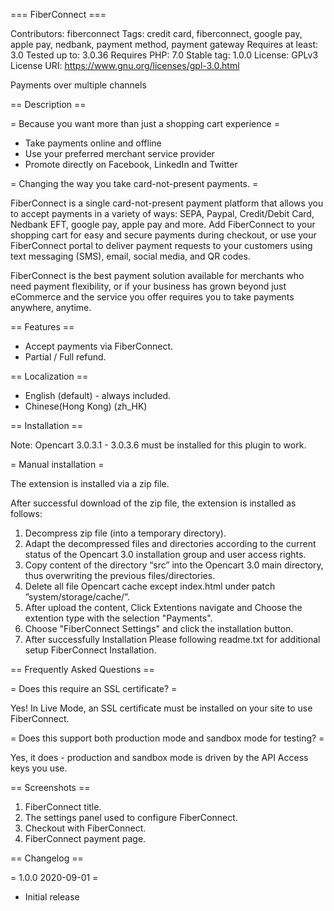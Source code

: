 === FiberConnect ===

Contributors: fiberconnect
Tags: credit card, fiberconnect, google pay, apple pay, nedbank, payment method, payment gateway
Requires at least: 3.0
Tested up to: 3.0.36
Requires PHP: 7.0
Stable tag: 1.0.0
License: GPLv3
License URI: https://www.gnu.org/licenses/gpl-3.0.html

Payments over multiple channels

== Description ==

= Because you want more than just a shopping cart experience =

* Take payments online and offline
* Use your preferred merchant service provider
* Promote directly on Facebook, LinkedIn and Twitter

= Changing the way you take card-not-present payments. =

FiberConnect is a single card-not-present payment platform that allows you to accept payments in a variety of ways: SEPA, Paypal, Credit/Debit Card, Nedbank EFT, google pay, apple pay and more. Add FiberConnect to your shopping cart for easy and secure payments during checkout, or use your FiberConnect portal to deliver payment requests to your customers using text messaging (SMS), email, social media, and QR codes.

FiberConnect is the best payment solution available for merchants who need payment flexibility, or if your business has grown beyond just eCommerce and the service you offer requires you to take payments anywhere, anytime.
 
== Features ==

* Accept payments via FiberConnect.
* Partial / Full refund.
 
== Localization ==

* English (default) - always included.
* Chinese(Hong Kong) (zh_HK)

== Installation ==

Note: Opencart 3.0.3.1 - 3.0.3.6 must be installed for this plugin to work.

= Manual installation =

The extension is installed via a zip file.

After successful download of the zip file, the extension is installed as follows: 

1. Decompress zip file (into a temporary directory).
2. Adapt the decompressed files and directories according to the current status of the Opencart 3.0 installation group and user access rights.
3. Copy content of the directory “src” into the Opencart 3.0 main directory, thus over­writing the previous files/directories.
4. Delete all file Opencart cache except index.html under patch ”system/storage/cache/”.
5. After upload the content, Click Extentions navigate and Choose the extention type with the selection "Payments".
6. Choose "FiberConnect Settings" and click the installation button.
7. After successfully Installation Please following readme.txt for additional setup FiberConnect Installation.

== Frequently Asked Questions ==

= Does this require an SSL certificate? =

Yes! In Live Mode, an SSL certificate must be installed on your site to use FiberConnect.

= Does this support both production mode and sandbox mode for testing? =

Yes, it does - production and sandbox mode is driven by the API Access keys you use.



== Screenshots ==

1. FiberConnect title.
2. The settings panel used to configure FiberConnect.
3. Checkout with FiberConnect.
4. FiberConnect payment page.

== Changelog ==

= 1.0.0 2020-09-01 =
* Initial release
